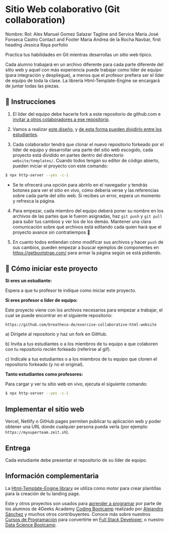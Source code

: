 # Sitio Web colaborativo (Git collaboration)

Nombre:                       Rol: 
Alex Manuel Gomez Salazar    Tagline and Service
María José Fonseca Castro    Contact and Footer 
Maria Andrea de la Rocha     Navbar, first heading 
Jessica Raya                 porfolio

Practica tus habilidades en Git mientras desarrollas un sitio web típico.

Cada alumno trabajará en un archivo diferente para cada parte diferente del sitio web y aquel con más experiencia puede trabajar como líder de equipo (para integración y despliegue), a menos que el profesor prefiera ser el líder de equipo de toda la clase. La librería Html-Template-Engine se encargará de juntar todas las piezas.


## 📝 Instrucciones

1. El líder del equipo debe hacerle fork a este repositorio de github.com e [invitar a otros colaboradores a ese repositorio](https://github.com/breatheco-de/exercise-git-collabration/blob/master/iOBmU5zYqA.gif).

2. Vamos a realizar [este diseño](https://github.com/breatheco-de/exercise-collaborative-html-website/blob/master/website/designs/thumb.jpg), y [de esta forma pueden dividirlo entre los estudiantes](https://github.com/breatheco-de/exercise-collaborative-html-website/blob/master/website/designs/guide.jpg?raw=true).

3. Cada colaborador tendrá que clonar el nuevo repositorio forkeado por el líder de equipo y desarrollar una parte del sitio web escogido, cada proyecto está dividido en partes dentro del directorio `website/templates/`. Cuando todos tengan su editor de código abierto, pueden iniciar el proyecto con este comando:

```bash
$ npx http-server --yes -c-1
```

+ Se te ofrecerá una opción para abrirlo en el navegador y tendrás botones para ver el sitio en vivo, cómo debería verse y las referencias sobre cada parte del sitio web. Si recibes un error, espera un momento y refresca la página.

4. Para empezar, cada miembro del equipo deberá poner su nombre en los archivos de las partes que le fueron asignadas, haz `git push` y `git pull` para subir tus cambios y ver los de los demás. Mantener una clara comunicación sobre qué archivos está editando cada quien hará que el proyecto avance sin contratiempos 🙂

5. En cuanto todos entiendan cómo modificar sus archivos y hacer `push` de sus cambios, pueden empezar a buscar ejemplos de componentes en https://getbootstrap.com/ para armar la página según se está pidiendo.

## 🌱 Cómo iniciar este proyecto

**Si eres un estudiante:**

Espera a que tu profesor te indique como iniciar este proyecto.

**Si eres profesor o líder de equipo:**

Este proyecto viene con los archivos necesarios para empezar a trabajar, el cual se puede encontrar en el siguiente repositorio:

```text
https://github.com/breatheco-de/exercise-collaborative-html-website
```

a) Dirígete al repositorio y haz un fork en GitHub.

b) Invita a tus estudiantes o a los miembros de tu equipo a que colaboren con tu repositorio recién forkeado (referirse al gif).

c) Indícale a tus estudiantes o a los miembros de tu equipo que clonen el repositorio forkeado (y no el original).

**Tanto estudiantes como profesores:**

Para cargar y ver tu sitio web en vivo, ejecuta el siguiente comando:

```bash
$ npx http-server --yes -c-1
```

## Implementar el sitio web

Vercel, Netlify o GitHub pages permiten publicar tu aplicación web y poder obtener una URL donde cualquier persona pueda verla (por ejemplo: `https://mysuperteam.zeit.sh`).

## Entrega

Cada estudiante debe presentar el repositorio de su líder de equipo.

## Información complementaria
La [Html-Template-Engine library](https://github.com/alesanchezr/html-template-engine) se utiliza como motor para crear plantillas para la creación de tu landing page.

Este y otros proyectos son usados para [aprender a programar](https://4geeksacademy.com/es/aprender-a-programar/aprender-a-programar-desde-cero) por parte de los alumnos de 4Geeks Academy [Coding Bootcamp](https://4geeksacademy.com/us/coding-bootcamp) realizado por [Alejandro Sánchez](https://twitter.com/alesanchezr) y muchos otros contribuyentes. Conoce más sobre nuestros [Cursos de Programación](https://4geeksacademy.com/es/curso-de-programacion-desde-cero?lang=es) para convertirte en [Full Stack Developer](https://4geeksacademy.com/es/coding-bootcamps/desarrollador-full-stack/?lang=es), o nuestro [Data Science Bootcamp](https://4geeksacademy.com/es/coding-bootcamps/curso-datascience-machine-learning).
